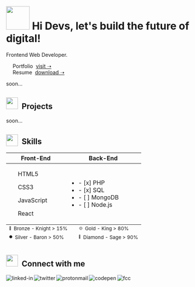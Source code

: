 <!-- # <img src = "https://drive.google.com/uc?id=1IJzkX7LAnbaS807_iHBukPIhszRbU6Ro" width = 100px> Hi Devs, let's build the future of digital! -->
# <img src = "https://s9.gifyu.com/images/rocket02f97e12639ef248.gif" width = 64px> Hi Devs, let's build the future of digital!

Frontend Web Developer. <br>

&emsp; Portfolio&nbsp; [visit &#10141;](https://www.linkedin.com/in/cosmin-moldovan/) <br>
&emsp; Resume&nbsp; [download &#10141;](https://www.linkedin.com/in/cosmin-moldovan/) <br>

soon...
<!-- 🖥️ -->
##  <img src = "https://s9.gifyu.com/images/folder10d324063e782113.gif" width = 32px>&ensp;Projects

soon...
<!-- ⚔️ -->
<!-- ## <img src = "https://drive.google.com/uc?id=175YFQc64tSyE9GSMyLjjDAKj3Agh9031" width = 28px>&ensp;Skills -->
## <sub><img src = "https://s9.gifyu.com/images/developer.gif" width = 32px></sub>&ensp;Skills
<table>
  <thead>
    <tr>
      <th>Front-End</th>
      <th>Back-End</th>
    </tr>
  </thead>
  <tbody>
    <tr>
      <td>
        <p><sub><img src="https://i.postimg.cc/NMJmhpsz/gold-shield.png" width="16px"></sub>&ensp;HTML5</p>
          <p><sub><img src="https://i.postimg.cc/wMnNMMs5/silver-shield.png" width="16px"></sub>&ensp;CSS3</p>
          <p><sub><img src="https://i.postimg.cc/SRn8mCjN/bronze-shield.png" width="16px"></sub>&ensp;JavaScript</p>
         <p><sub><img src="https://i.postimg.cc/G2xr958X/diamond-shield.png" width="16px"></sub>&ensp;React</p>
      </td>
      <td>
        <ul>
          <li>- [x] PHP</li>
          <li>- [x] SQL</li>
          <li>- [ ] MongoDB</li>
          <li>- [ ] Node.js</li>
        </ul>
      </td>
    </tr>
  </tbody>
  <tfoot>
    <tr>
      <td colspan="2">
          <sup><sup><sub>🔴</sub></sup>&ensp;Bronze - Knight > 15%</sup></sup>&emsp;&emsp;<sup><sup><sub>🟡</sub></sup>&ensp;Gold - King > 80% </sup><br>
          <sup><sup><sub>⚫</sub></sup>&ensp;Silver - Baron > 50%</sup></sup>&emsp;&emsp;&ensp;<sup><sup><sub>🔵</sub></sup>&ensp;Diamond - Sage > 90%</sup>
      </td/>
    </tr>
  </tfoot>
</table>

<!-- 👥 -->
##  <img src = "https://s9.gifyu.com/images/handsabb89ed4e5dca6fe.gif" width = 32px>&ensp;Connect with me 

[<img align="left" alt="linked-in" src="https://img.shields.io/badge/linkedin-%230077B5.svg?&style=for-the-badge&logo=linkedin&logoColor=white" />](https://www.linkedin.com/in/cosmin-moldovan/)

[<img align="left" alt="twitter" src="https://img.shields.io/badge/twitter-%231DA1F2.svg?&style=for-the-badge&logo=twitter&logoColor=white" />](https://twitter.com/_cosminmoldovan)

[<img align="left" alt="protonmail" src="https://img.shields.io/badge/ProtonMail-8B89CC?style=for-the-badge&logo=protonmail&logoColor=white" />](mailto:cosmin.moldovan@prrotonmail.com)

[<img align="left" alt="codepen" src="https://img.shields.io/badge/Codepen-000000?style=for-the-badge&logo=codepen&logoColor=white" />](https://codepen.io/cosmin-moldovan)

[<img align="left" alt="fcc" src="https://img.shields.io/badge/free%20code%20camp-27273D?style=for-the-badge&logo=freecodecamp&logoColor=white" />](https://www.freecodecamp.org/cosmin-moldovan)
